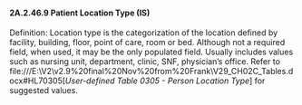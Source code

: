 #### 2A.2.46.9 Patient Location Type (IS)

Definition: Location type is the categorization of the location defined by facility, building, floor, point of care, room or bed. Although not a required field, when used, it may be the only populated field. Usually includes values such as nursing unit, department, clinic, SNF, physician’s office. Refer to file:///E:\V2\v2.9%20final%20Nov%20from%20Frank\V29_CH02C_Tables.docx#HL70305[_User-defined Table 0305 - Person Location Type_] for suggested values.
